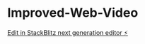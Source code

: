 # Improved-Web-Video

[Edit in StackBlitz next generation editor ⚡️](https://stackblitz.com/~/github.com/VenomPrince/Improved-Web-Video)